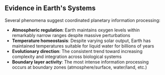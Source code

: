 ## Evidence in Earth's Systems

Several phenomena suggest coordinated planetary information processing:

- **Atmospheric regulation**: Earth maintains oxygen levels within remarkably narrow ranges despite massive perturbations
- **Temperature homeostasis**: Despite varying solar output, Earth has maintained temperatures suitable for liquid water for billions of years
- **Evolutionary direction**: The consistent trend toward increasing complexity and integration across biological systems
- **Boundary layer activity**: The most intense information processing occurs at boundary zones (atmosphere/surface, water/land, etc.)